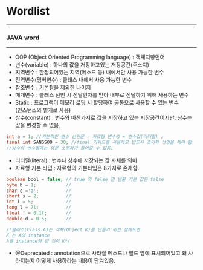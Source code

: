 # Wordlist
***
### JAVA word
***
- OOP (Object Oriented Programming language) : 객체지향언어
- 변수(variable) : 하나의 값을 저장하고있는 저장공간(주소지)
 - 지역변수 : 한정되어있는 지역(메소드 등) 내에서만 사용 가능한 변수
 - 전역변수(멤버변수) : 클래스 내에서 사용 가능한 변수
 - 참조변수 : 기본형을 제외한 나머지
 - 매개변수 : 클래스 선언 시 전달인자를 받아 내부로 전달하기 위해 사용하는 변수
 - Static : 프로그램이 메모리 로딩 시 할당하여 공통으로 사용할 수 있는 변수<br/>
(인스턴스와 별개로 사용)
- 상수(constant) : 변수와 마찬가지로 값을 저장하고 있는 저장공간이지만, 상수는 값을 변경할 수 없음.<br/>
```java
int a = 1; //기본적인 변수 선언문 : 자료형 변수명 = 변수값(리터럴) ;
final int SANGSOO = 30; //final 키워드를 사용하고 반드시 초기화 선언을 해야 함. 
//상수의 변수명에는 영문 소문자가 들어갈 수 없음.
```
- 리터럴(literal) : 변수나 상수에 저장되는 값 자체를 의미
- 자료형 기본 타입 : 자료형의 기본타입은 8가지로 존재함.
```java
boolean bool = false; // true 와 false 만 반환 기본 값은 false
byte b = 1;           // 
char c ='a';          //
short s = 2;          //
int i = 5;            //
long l = 7l;          //
float f = 0.1f;       //
double d = 0.5;       //
``` 
```java
/*클래스(Class A)는 객체(Object K)를 만들기 위한 설계도면
K 는 A의 instance
A를 instance화 한 것이 K*/
```

- @Deprecated : annotation으로 사라질 메소드나 필드 앞에 표시되어있고 왜 사라지는지 어떻게 사용하라는 내용이 담겨있음.
